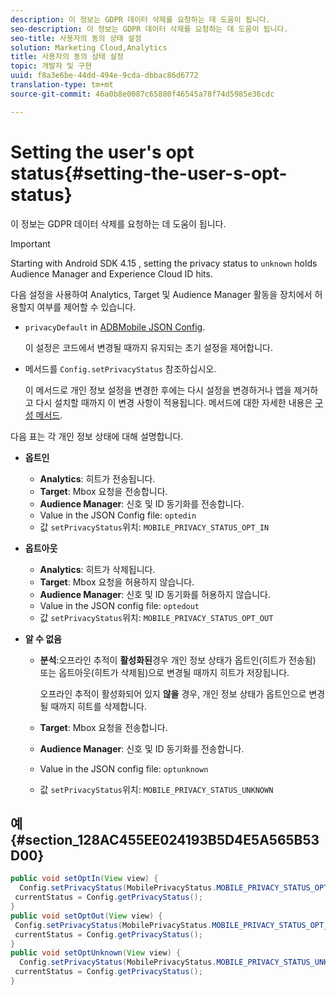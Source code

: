 ```yaml
---
description: 이 정보는 GDPR 데이터 삭제를 요청하는 데 도움이 됩니다.
seo-description: 이 정보는 GDPR 데이터 삭제를 요청하는 데 도움이 됩니다.
seo-title: 사용자의 동의 상태 설정
solution: Marketing Cloud,Analytics
title: 사용자의 동의 상태 설정
topic: 개발자 및 구현
uuid: f8a3e6be-44dd-494e-9cda-dbbac86d6772
translation-type: tm+mt
source-git-commit: 46a0b8e0087c65880f46545a78f74d5985e36cdc

---
```



# Setting the user's opt status{#setting-the-user-s-opt-status}

이 정보는 GDPR 데이터 삭제를 요청하는 데 도움이 됩니다.

>[!IMPORTANT]
>
>Starting with Android SDK 4.15 , setting the privacy status to `unknown` holds Audience Manager and Experience Cloud ID hits.

다음 설정을 사용하여 Analytics, Target 및 Audience Manager 활동을 장치에서 허용할지 여부를 제어할 수 있습니다.

* `privacyDefault` in [ADBMobile JSON Config](/help/android/configuration/json-config/json-config.md).

   이 설정은 코드에서 변경될 때까지 유지되는 초기 설정을 제어합니다.

* 메서드를 `Config.setPrivacyStatus` 참조하십시오.

   이 메서드로 개인 정보 설정을 변경한 후에는 다시 설정을 변경하거나 앱을 제거하고 다시 설치할 때까지 이 변경 사항이 적용됩니다. 메서드에 대한 자세한 내용은 [구성 메서드](/help/android/configuration/methods.md).

다음 표는 각 개인 정보 상태에 대해 설명합니다.

* **옵트인**

   * **Analytics**: 히트가 전송됩니다.
   * **Target**: Mbox 요청을 전송합니다.
   * **Audience Manager**: 신호 및 ID 동기화를 전송합니다.
   * Value in the JSON Config file: `optedin`
   * 값 `setPrivacyStatus`위치: `MOBILE_PRIVACY_STATUS_OPT_IN`

* **옵트아웃**

   * **Analytics**: 히트가 삭제됩니다.
   * **Target**: Mbox 요청을 허용하지 않습니다.
   * **Audience Manager**: 신호 및 ID 동기화를 허용하지 않습니다.
   * Value in the JSON config file: `optedout`
   * 값 `setPrivacyStatus`위치: `MOBILE_PRIVACY_STATUS_OPT_OUT`

* **알 수 없음**

   * **분석**:오프라인 추적이 **활성화된**&#x200B;경우 개인 정보 상태가 옵트인(히트가 전송됨) 또는 옵트아웃(히트가 삭제됨)으로 변경될 때까지 히트가 저장됩니다.

      오프라인 추적이 활성화되어 있지 <b>않을</b> 경우, 개인 정보 상태가 옵트인으로 변경될 때까지 히트를 삭제합니다.
   * **Target**: Mbox 요청을 전송합니다.
   * **Audience Manager**: 신호 및 ID 동기화를 전송합니다.
   * Value in the JSON config file: `optunknown`
   * 값 `setPrivacyStatus`위치: `MOBILE_PRIVACY_STATUS_UNKNOWN`

## 예 {#section_128AC455EE024193B5D4E5A565B53D00}

```java
public void setOptIn(View view) { 
  Config.setPrivacyStatus(MobilePrivacyStatus.MOBILE_PRIVACY_STATUS_OPT_IN); 
 currentStatus = Config.getPrivacyStatus(); 
} 
public void setOptOut(View view) { 
 Config.setPrivacyStatus(MobilePrivacyStatus.MOBILE_PRIVACY_STATUS_OPT_OUT); 
 currentStatus = Config.getPrivacyStatus(); 
} 
public void setOptUnknown(View view) { 
  Config.setPrivacyStatus(MobilePrivacyStatus.MOBILE_PRIVACY_STATUS_UNKNOWN); 
 currentStatus = Config.getPrivacyStatus(); 
}
```

